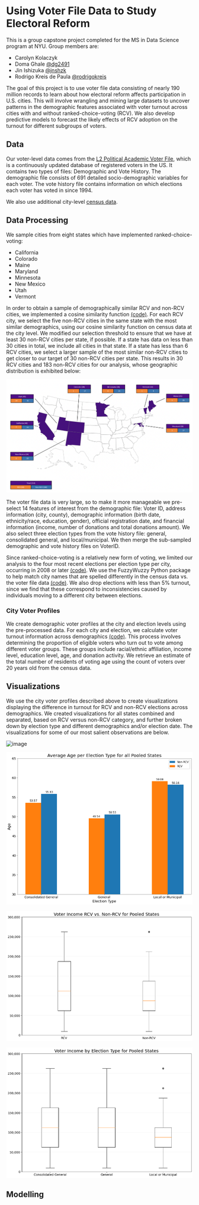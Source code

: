 # Using Voter File Data to Study Electoral Reform
This is a group capstone project completed for the MS in Data Science program at NYU. Group members are:
* Carolyn Kolaczyk
* Doma Ghale [@dg2491](https://github.com/dg2491)
* Jin Ishizuka [@jnshzk](https://github.com/jnshzk)
* Rodrigo Kreis de Paula [@rodrigokreis](https://github.com/rodrigokreis)

The goal of this project is to use voter file data consisting of nearly 190 million records to learn about how electoral reform affects participation in U.S. cities. This will involve wrangling and mining large datasets to uncover patterns in the demographic features associated with voter turnout across cities with and without ranked-choice-voting (RCV). We also develop predictive models to forecast the likely effects of RCV adoption on the turnout for different subgroups of voters.

## Data
Our voter-level data comes from the [L2 Political Academic Voter File](https://l2-data.com/datamapping/), which is a continuously updated database of registered voters in the US. It contains two types of files: Demographic and Vote History. The demographic file consists of 691 detailed socio-demographic variables for each voter. The vote history file contains information on which elections each voter has voted in since 1994.

We also use additional city-level [census data](https://simplemaps.com/data/us-cities). 

## Data Processing
We sample cities from eight states which have implemented ranked-choice-voting: 
* California
* Colorado
* Maine
* Maryland
* Minnesota
* New Mexico
* Utah
* Vermont

In order to obtain a sample of demographically similar RCV and non-RCV cities, we implemented a cosine similarity function [(code)](https://github.com/CarolynKolaczyk/nyu-capstone/blob/main/data_processing/cities_similarity_search.ipynb). For each RCV city, we select the five non-RCV cities in the same state with the most similar demographics, using our cosine similarity function on census data at the city level. We modified our selection threshold to ensure that we have at least 30 non-RCV cities per state, if possible. If a state has data on less than 30 cities in total, we include all cities in that state. If a state has less than 6 RCV cities, we select a larger sample of the most similar non-RCV cities to get closer to our target of 30 non-RCV cities per state. This results in 30 RCV cities and 183 non-RCV cities for our analysis, whose geographic distribution is exhibited below:

![image](./map.png)

The voter file data is very large, so to make it more manageable we pre-select 14 features of interest from the demographic file: Voter ID, address information (city, county), demographic information (birth date, ethnicity/race, education, gender), official registration date, and financial information (income, number of donations and total donations amount). We also select three election types from the vote history file: general, consolidated general, and local/municipal. We then merge the sub-sampled demographic and vote history files on VoterID. 

Since ranked-choice-voting is a relatively new form of voting, we limited our analysis to the four most recent elections per election type per city, occurring in 2008 or later [(code)](https://github.com/CarolynKolaczyk/nyu-capstone/blob/main/data_processing/find_recent_election_dates.ipynb). We use the FuzzyWuzzy Python package to help match city names that are spelled differently in the census data vs. the voter file data [(code)](https://github.com/CarolynKolaczyk/nyu-capstone/blob/main/data_processing/fuzzy_matching_city_names.ipynb). We also drop elections with less than 5% turnout, since we find that these correspond to inconsistencies caused by individuals moving to a different city between elections. 

### City Voter Profiles
We create demographic voter profiles at the city and election levels using the pre-processed data. For each city and election, we calculate voter turnout information across demographics [(code)](https://github.com/CarolynKolaczyk/nyu-capstone/blob/main/data_processing/combine_demographic_vote_history.ipynb). This process involves determining the proportion of eligible voters who turn out to vote among different voter groups. These groups include racial/ethnic affiliation, income level, education level, age, and donation activity. We retrieve an estimate of the total number of residents of voting age using the count of voters over 20 years old from the census data.
 

## Visualizations
We use the city voter profiles described above to create visualizations displaying the difference in turnout for RCV and non-RCV elections across demographics. We created visualizations for all states combined and separated, based on RCV versus non-RCV category, and further broken down by election type and different demographics and/or election date. The visualizations for some of our most salient observations are below.

![image](./visualizations/plots/elec_turnout_overall_all_states.png)

![image](./visualizations/plots/avg_age_election_type_pooled_states.png)

![image](./visualizations/plots/voter_income_rcv_non_rcv.png)

![image](./visualizations/plots/voter_income_elec_type.png)


## Modelling

